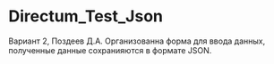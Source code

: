# Directum_Test_Json
Вариант 2, Поздеев Д.А.
Организованна форма для ввода данных,
полученные данные сохранияются в формате JSON.
